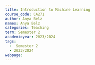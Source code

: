 ```yaml
---
title: Introduction to Machine Learning
course_code: CA271
author: Anya Belz
names: Anya Belz
categories: Teaching
term: Semester 2
academicyear: 2023/2024
tags:
  -  Semester 2 
  - 2023/2024
webpage: 
---
```

